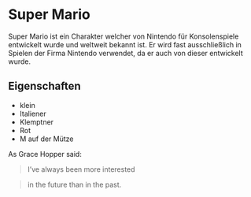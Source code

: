 # Super Mario

Super Mario ist ein Charakter welcher von Nintendo für Konsolenspiele entwickelt wurde und weltweit bekannt ist.
Er wird fast ausschließlich in Spielen der Firma Nintendo verwendet, da er auch von dieser entwickelt wurde.

## Eigenschaften

* klein
* Italiener
* Klemptner
* Rot
* M auf der Mütze

As Grace Hopper said:

> I’ve always been more interested

> in the future than in the past.